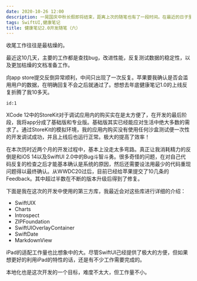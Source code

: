 ```yaml
---
date: 2020-10-26 12:00
description: 一晃国庆中秋长假即将结束，距离上次的随笔也有了一段时间。在最近的日子里，我一方面继续着开发的进程，同时还要付出相当的精力同iOS14中的各种Bug和异常斗智斗勇。本篇随笔主要记录了这段时间碰到的一些问题，以及聊聊iOS14、Xcode12以及SwiftUI2.0的一些优缺点。想到哪、写到哪，可能逻辑会比较混乱。
tags: SwiftUI,健康笔记
title: 健康笔记2.0开发随笔（六）
---
```

收尾工作往往是最枯燥的。

最近这10几天，主要的工作都是查找bug，改进性能，反复测试数据的稳定性，以及更加枯燥的文档准备工作。

向app store提交反倒异常顺利，中间只出现了一次反复。苹果要我确认是否会滥用用户的数据，在明确回复不会之后就通过了。想想去年底健康笔记1.0的上线反复折腾了我10多天。

```responser
id:1
```

XCode 12中的StoreKit对于调试应用内的购买实在是太方便了，在开发的最后阶段，我将app分成了基础版和专业版。基础版其实已经能应对生活中绝大多数的需求了。通过StoreKit的模拟环境，我的应用内购买没有使用任何沙盒测试便一次性的开发调试成功，并且上线后也运行正常。极大的提高了效率！

在本次历时近两个月的开发过程中，基本上没走太多弯路。真正让我消耗精力的反倒是和iOS 14以及SwiftUI 2.0中的Bug斗智斗勇。很多奇怪的问题，在对自己代码反复的检查之后才能基本确认是系统的原因，然后还需要设法用最少的代码重现问题得以最终确认。从WWDC20过后，目前已经给苹果提交了10几条的Feedback。其中超过半数在不断的版本升级后得到了修复。

下面是我在这次的开发中使用的第三方库，我最近会对这些库进行详细的介绍：

* SwiftUIX
* Charts
* Introspect
* ZIPFoundation
* SwiftUIOverlayContainer
* SwiftDate
* MarkdownView

iPad的适配工作量也比想象中的大。尽管SwiftUI己经提供了极大的方便，但如果想更好的利用iPad的特性的话，还是有不少工作需要完成的。

本地化也是这次开发的一个目标，难度不太大，但工作量不小。
